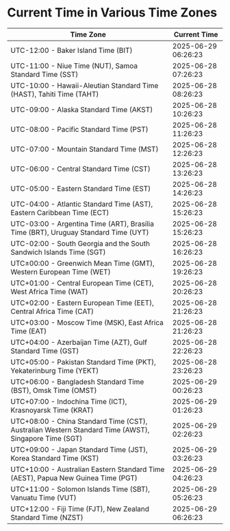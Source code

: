 # Current Time in Various Time Zones

| Time Zone | Current Time |
|-----------|--------------|
| UTC-12:00 - Baker Island Time (BIT) | 2025-06-29 06:26:23 |
| UTC-11:00 - Niue Time (NUT), Samoa Standard Time (SST) | 2025-06-28 07:26:23 |
| UTC-10:00 - Hawaii-Aleutian Standard Time (HAST), Tahiti Time (TAHT) | 2025-06-28 08:26:23 |
| UTC-09:00 - Alaska Standard Time (AKST) | 2025-06-28 10:26:23 |
| UTC-08:00 - Pacific Standard Time (PST) | 2025-06-28 11:26:23 |
| UTC-07:00 - Mountain Standard Time (MST) | 2025-06-28 12:26:23 |
| UTC-06:00 - Central Standard Time (CST) | 2025-06-28 13:26:23 |
| UTC-05:00 - Eastern Standard Time (EST) | 2025-06-28 14:26:23 |
| UTC-04:00 - Atlantic Standard Time (AST), Eastern Caribbean Time (ECT) | 2025-06-28 15:26:23 |
| UTC-03:00 - Argentina Time (ART), Brasília Time (BRT), Uruguay Standard Time (UYT) | 2025-06-28 15:26:23 |
| UTC-02:00 - South Georgia and the South Sandwich Islands Time (SGT) | 2025-06-28 16:26:23 |
| UTC±00:00 - Greenwich Mean Time (GMT), Western European Time (WET) | 2025-06-28 19:26:23 |
| UTC+01:00 - Central European Time (CET), West Africa Time (WAT) | 2025-06-28 20:26:23 |
| UTC+02:00 - Eastern European Time (EET), Central Africa Time (CAT) | 2025-06-28 21:26:23 |
| UTC+03:00 - Moscow Time (MSK), East Africa Time (EAT) | 2025-06-28 21:26:23 |
| UTC+04:00 - Azerbaijan Time (AZT), Gulf Standard Time (GST) | 2025-06-28 22:26:23 |
| UTC+05:00 - Pakistan Standard Time (PKT), Yekaterinburg Time (YEKT) | 2025-06-28 23:26:23 |
| UTC+06:00 - Bangladesh Standard Time (BST), Omsk Time (OMST) | 2025-06-29 00:26:23 |
| UTC+07:00 - Indochina Time (ICT), Krasnoyarsk Time (KRAT) | 2025-06-29 01:26:23 |
| UTC+08:00 - China Standard Time (CST), Australian Western Standard Time (AWST), Singapore Time (SGT) | 2025-06-29 02:26:23 |
| UTC+09:00 - Japan Standard Time (JST), Korea Standard Time (KST) | 2025-06-29 03:26:23 |
| UTC+10:00 - Australian Eastern Standard Time (AEST), Papua New Guinea Time (PGT) | 2025-06-29 04:26:23 |
| UTC+11:00 - Solomon Islands Time (SBT), Vanuatu Time (VUT) | 2025-06-29 05:26:23 |
| UTC+12:00 - Fiji Time (FJT), New Zealand Standard Time (NZST) | 2025-06-29 06:26:23 |
